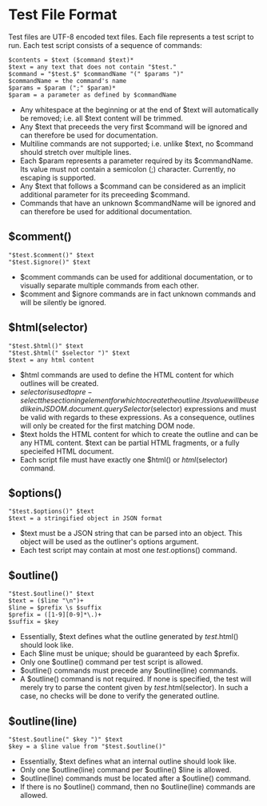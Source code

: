 
# Test File Format

Test files are UTF-8 encoded text files. Each file represents a test script to
run. Each test script consists of a sequence of commands:

```
$contents = $text ($command $text)*
$text = any text that does not contain "$test."
$command = "$test.$" $commandName "(" $params ")"
$commandName = the command's name
$params = $param (";" $param)*
$param = a parameter as defined by $commandName
```

* Any whitespace at the beginning or at the end of $text will automatically be
  removed; i.e. all $text content will be trimmed.
* Any $text that preceeds the very first $command will be ignored and can
  therefore be used for documentation.
* Multiline commands are not supported; i.e. unlike $text, no $command should
  stretch over multiple lines.
* Each $param represents a parameter required by its $commandName. Its value
  must not contain a semicolon (;) character. Currently, no escaping is supported.
* Any $text that follows a $command can be considered as an implicit additional
  parameter for its preceeding $command.
* Commands that have an unknown $commandName will be ignored and can therefore
  be used for additional documentation.

## $comment()

```
"$test.$comment()" $text
"$test.$ignore()" $text
```

* $comment commands can be used for additional documentation, or to visually
  separate multiple commands from each other.
* $comment and $ignore commands are in fact unknown commands and will be silently
  be ignored.

## $html(selector)

```
"$test.$html()" $text
"$test.$html(" $selector ")" $text
$text = any html content
```

* $html commands are used to define the HTML content for which outlines will
  be created.
* $selector is used to pre-select the sectioning element for which to create the
  outline. Its value will be used like in JSDOM.document.querySelector($selector)
  expressions and must be valid with regards to these expressions.
  As a consequence, outlines will only be created for the first matching DOM node.
* $text holds the HTML content for which to create the outline and can be any
  HTML content. $text can be partial HTML fragments, or a fully specieifed HTML
  document.
* Each script file must have exactly one $html() or $html($selector) command.

## $options()

```
"$test.$options()" $text
$text = a stringified object in JSON format
```

* $text must be a JSON string that can be parsed into an object. This object
  will be used as the outliner's options argument.
* Each test script may contain at most one $test.$options() command.

## $outline()

```
"$test.$outline()" $text
$text = ($line "\n")+
$line = $prefix \s $suffix
$prefix = ([1-9][0-9]*\.)+
$suffix = $key
```

* Essentially, $text defines what the outline generated by $test.$html()
  should look like.
* Each $line must be unique; should be guaranteed by each $prefix.
* Only one $outline() command per test script is allowed.
* $outline() commands must precede any $outline(line) commands.
* A $outline() command is not required. If none is specified, the test will
  merely try to parse the content given by $test.$html(selector). In such a
  case, no checks will be done to verify the generated outline.

## $outline(line)

```
"$test.$outline(" $key ")" $text
$key = a $line value from "$test.$outline()"
```

* Essentially, $text defines what an internal outline should look like.
* Only one $outline(line) command per $outline() $line is allowed.
* $outline(line) commands must be located after a $outline() command.
* If there is no $outline() command, then no $outline(line) commands are allowed.
